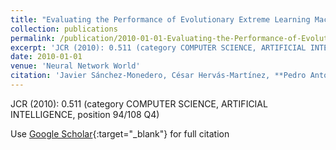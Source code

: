 ```yaml
---
title: "Evaluating the Performance of Evolutionary Extreme Learning Machines by a Combination of Sensitivity and Accuracy Measures"
collection: publications
permalink: /publication/2010-01-01-Evaluating-the-Performance-of-Evolutionary-Extreme-Learning-Machines-by-a-Combination-of-Sensitivity-and-Accuracy-Measures
excerpt: 'JCR (2010): 0.511 (category COMPUTER SCIENCE, ARTIFICIAL INTELLIGENCE, position 94/108 Q4)'
date: 2010-01-01
venue: 'Neural Network World'
citation: 'Javier Sánchez-Monedero, César Hervás-Martínez, **Pedro Antonio Gutiérrez**, Mariano Carbonero-Ruz, M.C. Ramirez Moreno, Manuel Cruz-Ramírez, &quot;Evaluating the Performance of Evolutionary Extreme Learning Machines by a Combination of Sensitivity and Accuracy Measures.&quot; Neural Network World, Vol. 20, 2010, pp.899-912.'
---
```

JCR (2010): 0.511 (category COMPUTER SCIENCE, ARTIFICIAL INTELLIGENCE, position 94/108 Q4)

Use [Google Scholar](https://scholar.google.com/scholar?q=Evaluating+the+Performance+of+Evolutionary+Extreme+Learning+Machines+by+a+Combination+of+Sensitivity+and+Accuracy+Measures){:target="_blank"} for full citation